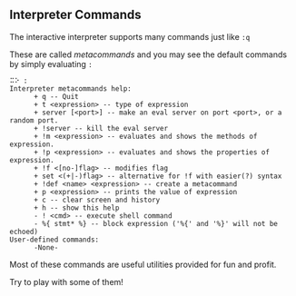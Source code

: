 ## Interpreter Commands

The interactive interpreter supports many commands just like `:q`

These are called _metacommands_ and you may see the default commands by simply evaluating `:`

```
⠭⠕ :
Interpreter metacommands help:
      + q -- Quit
      + t <expression> -- type of expression
      + server [<port>] -- make an eval server on port <port>, or a random port.
      + !server -- kill the eval server
      + !m <expression> -- evaluates and shows the methods of expression.
      + !p <expression> -- evaluates and shows the properties of expression.
      + !f <[no-]flag> -- modifies flag
      + set <(+|-)flag> -- alternative for !f with easier(?) syntax
      + !def <name> <expression> -- create a metacommand
      + p <expression> -- prints the value of expression
      + c -- clear screen and history
      + h -- show this help
      - ! <cmd> -- execute shell command
      - %{ stmt* %} -- block expression ('%{' and '%}' will not be echoed)
User-defined commands:
      -None-

```

Most of these commands are useful utilities provided for fun and profit.

Try to play with some of them!



